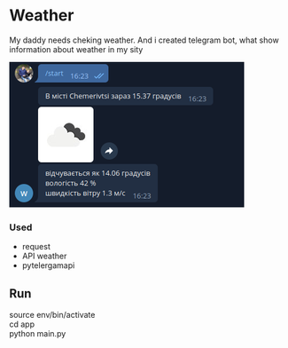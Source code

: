 # Weather

My daddy needs cheking weather. And i created telegram bot, what show information about weather in my sity

![chat](https://github.com/andrew18ned/bot-weather/blob/main/app/7.png)

### Used
* request
* API weather
* pytelergamapi

## Run
source env/bin/activate  
cd app  
python main.py  
